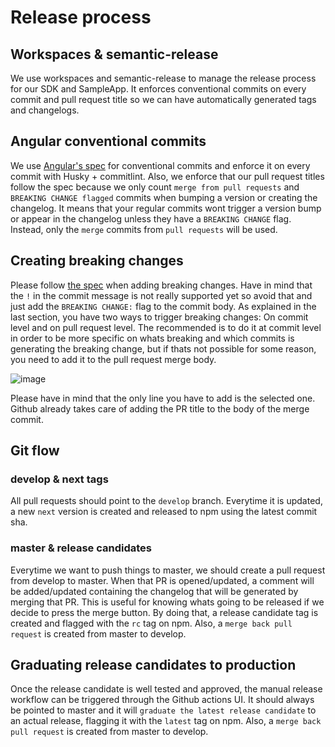 # Release process

## Workspaces & semantic-release

We use workspaces and semantic-release to manage the release process for our SDK and SampleApp. It enforces conventional commits on every commit and pull request title so we can have automatically generated tags and changelogs. 

## Angular conventional commits

We use [Angular's spec](https://www.conventionalcommits.org/en/v1.0.0-beta.4/) for conventional commits and enforce it on every commit with Husky + commitlint.
Also, we enforce that our pull request titles follow the spec because we only count `merge from pull requests` and `BREAKING CHANGE flagged` commits when bumping a version or creating the changelog. It means that your regular commits wont trigger a version bump or appear in the changelog unless they have a `BREAKING CHANGE` flag. Instead, only the `merge` commits from `pull requests` will be used.

## Creating breaking changes

Please follow [the spec](https://www.conventionalcommits.org/en/v1.0.0-beta.4/#commit-message-with-description-and-breaking-change-in-body) when adding breaking changes. Have in mind that the `!` in the commit message is not really supported yet so avoid that and just add the `BREAKING CHANGE:` flag to the commit body. As explained in the last section, you have two ways to trigger breaking changes: On commit level and on pull request level. The recommended is to do it at commit level in order to be more specific on whats breaking and which commits is generating the breaking change, but if thats not possible for some reason, you need to add it to the pull request merge body.

![image](https://user-images.githubusercontent.com/18744505/124764512-69f17c00-df0b-11eb-9747-c46127fba32d.png)

Please have in mind that the only line you have to add is the selected one. Github already takes care of adding the PR title to the body of the merge commit.

## Git flow

### develop & next tags

All pull requests should point to the `develop` branch. Everytime it is updated, a new `next` version is created and released to npm using the latest commit sha.

### master & release candidates

Everytime we want to push things to master, we should create a pull request from develop to master. When that PR is opened/updated, a comment will be 
added/updated containing the changelog that will be generated by merging that PR. This is useful for knowing whats going to be released if we decide to
press the merge button. By doing that, a release candidate tag is created and flagged with the `rc` tag on npm. Also, a `merge back pull request` is created from master to develop.

## Graduating release candidates to production

Once the release candidate is well tested and approved, the manual release workflow can be triggered through the Github actions UI. It should always be pointed
to master and it will `graduate the latest release candidate` to an actual release, flagging it with the `latest` tag on npm. Also, a `merge back pull request` 
is created from master to develop.

